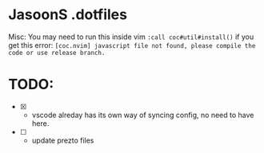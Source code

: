 # JasoonS .dotfiles

Misc: You may need to run this inside vim `:call coc#util#install()` if you get this error: `[coc.nvim] javascript file not found, please compile the code or use release branch.`

# TODO:

- [x] - vscode alreday has its own way of syncing config, no need to have here.
- [ ] - update prezto files
